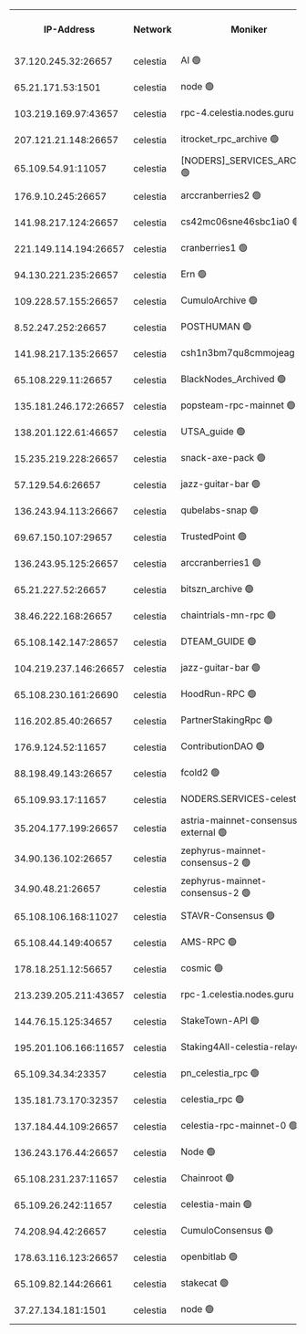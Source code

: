 


<table><tr><th>IP-Address</th><th>Network</th><th>Moniker</th><th>Latest Block Height</th><th>Earliest Block Height</th><th>Catching Up</th><th>Tx Index</th><th>Voting Power</th><th>Version</th><th>Scan Time</th></tr><tr><td>37.120.245.32:26657</td><td>celestia</td><td>AI 🟢</td><td>4183292</td><td>1</td><td>False</td><td>off</td><td>0</td><td>3.3.1</td><td>2025-02-25T05:48:17.940541910UTC</td></tr><tr><td>65.21.171.53:1501</td><td>celestia</td><td>node 🟢</td><td>4183292</td><td>1</td><td>False</td><td>on</td><td>0</td><td>3.3.1</td><td>2025-02-25T05:48:18.635565741UTC</td></tr><tr><td>103.219.169.97:43657</td><td>celestia</td><td>rpc-4.celestia.nodes.guru 🟢</td><td>4183295</td><td>1</td><td>False</td><td>on</td><td>0</td><td>3.3.1</td><td>2025-02-25T05:48:36.217652106UTC</td></tr><tr><td>207.121.21.148:26657</td><td>celestia</td><td>itrocket_rpc_archive 🟢</td><td>4183297</td><td>1</td><td>False</td><td>on</td><td>0</td><td>3.3.1</td><td>2025-02-25T05:48:45.700788726UTC</td></tr><tr><td>65.109.54.91:11057</td><td>celestia</td><td>[NODERS]_SERVICES_ARCHIVE 🟢</td><td>4182939</td><td>1</td><td>False</td><td>on</td><td>0</td><td>3.3.1</td><td>2025-02-25T05:49:15.495175469UTC</td></tr><tr><td>176.9.10.245:26657</td><td>celestia</td><td>arccranberries2 🟢</td><td>4183304</td><td>1</td><td>False</td><td>on</td><td>0</td><td>3.3.1</td><td>2025-02-25T05:49:32.062280545UTC</td></tr><tr><td>141.98.217.124:26657</td><td>celestia</td><td>cs42mc06sne46sbc1ia0 🟢</td><td>4183305</td><td>1</td><td>False</td><td>on</td><td>0</td><td>3.3.1</td><td>2025-02-25T05:49:36.943230993UTC</td></tr><tr><td>221.149.114.194:26657</td><td>celestia</td><td>cranberries1 🟢</td><td>4183308</td><td>1</td><td>False</td><td>on</td><td>0</td><td>3.3.1</td><td>2025-02-25T05:49:55.204995928UTC</td></tr><tr><td>94.130.221.235:26657</td><td>celestia</td><td>Ern 🟢</td><td>4183312</td><td>1</td><td>False</td><td>on</td><td>0</td><td>3.3.1</td><td>2025-02-25T05:50:22.031552364UTC</td></tr><tr><td>109.228.57.155:26657</td><td>celestia</td><td>CumuloArchive 🟢</td><td>4183313</td><td>1</td><td>False</td><td>on</td><td>0</td><td>3.3.1</td><td>2025-02-25T05:50:28.796922923UTC</td></tr><tr><td>8.52.247.252:26657</td><td>celestia</td><td>POSTHUMAN 🟢</td><td>4183315</td><td>1</td><td>False</td><td>on</td><td>0</td><td>3.3.1</td><td>2025-02-25T05:50:35.836886774UTC</td></tr><tr><td>141.98.217.135:26657</td><td>celestia</td><td>csh1n3bm7qu8cmmojeag 🟢</td><td>4183315</td><td>1</td><td>False</td><td>on</td><td>0</td><td>3.3.1</td><td>2025-02-25T05:50:36.577162715UTC</td></tr><tr><td>65.108.229.11:26657</td><td>celestia</td><td>BlackNodes_Archived 🟢</td><td>4183315</td><td>1</td><td>False</td><td>on</td><td>0</td><td>3.3.1</td><td>2025-02-25T05:50:41.133227753UTC</td></tr><tr><td>135.181.246.172:26657</td><td>celestia</td><td>popsteam-rpc-mainnet 🟢</td><td>4183321</td><td>1</td><td>False</td><td>on</td><td>0</td><td>3.3.1</td><td>2025-02-25T05:51:14.965845592UTC</td></tr><tr><td>138.201.122.61:46657</td><td>celestia</td><td>UTSA_guide 🟢</td><td>4183329</td><td>1</td><td>False</td><td>on</td><td>0</td><td>3.3.1</td><td>2025-02-25T05:52:03.037498146UTC</td></tr><tr><td>15.235.219.228:26657</td><td>celestia</td><td>snack-axe-pack 🟢</td><td>4183329</td><td>1</td><td>False</td><td>off</td><td>0</td><td>3.1.1</td><td>2025-02-25T05:52:06.098398928UTC</td></tr><tr><td>57.129.54.6:26657</td><td>celestia</td><td>jazz-guitar-bar 🟢</td><td>4183330</td><td>1</td><td>False</td><td>off</td><td>0</td><td>3.1.1</td><td>2025-02-25T05:52:12.530464413UTC</td></tr><tr><td>136.243.94.113:26667</td><td>celestia</td><td>qubelabs-snap 🟢</td><td>4182943</td><td>1</td><td>False</td><td>on</td><td>0</td><td>3.3.1</td><td>2025-02-25T05:52:39.044982570UTC</td></tr><tr><td>69.67.150.107:29657</td><td>celestia</td><td>TrustedPoint 🟢</td><td>4183337</td><td>1</td><td>False</td><td>on</td><td>0</td><td>3.2.0</td><td>2025-02-25T05:52:50.002600287UTC</td></tr><tr><td>136.243.95.125:26657</td><td>celestia</td><td>arccranberries1 🟢</td><td>4183343</td><td>1</td><td>False</td><td>on</td><td>0</td><td>3.3.1</td><td>2025-02-25T05:53:27.502404310UTC</td></tr><tr><td>65.21.227.52:26657</td><td>celestia</td><td>bitszn_archive 🟢</td><td>4183344</td><td>1</td><td>False</td><td>on</td><td>0</td><td>3.3.1</td><td>2025-02-25T05:53:37.467230938UTC</td></tr><tr><td>38.46.222.168:26657</td><td>celestia</td><td>chaintrials-mn-rpc 🟢</td><td>4183345</td><td>1</td><td>False</td><td>on</td><td>0</td><td>3.3.1</td><td>2025-02-25T05:53:38.293815684UTC</td></tr><tr><td>65.108.142.147:28657</td><td>celestia</td><td>DTEAM_GUIDE 🟢</td><td>4183351</td><td>1</td><td>False</td><td>on</td><td>0</td><td>3.3.1</td><td>2025-02-25T05:54:18.061662900UTC</td></tr><tr><td>104.219.237.146:26657</td><td>celestia</td><td>jazz-guitar-bar 🟢</td><td>4183352</td><td>1</td><td>False</td><td>off</td><td>0</td><td>3.1.1</td><td>2025-02-25T05:54:25.723327491UTC</td></tr><tr><td>65.108.230.161:26690</td><td>celestia</td><td>HoodRun-RPC 🟢</td><td>2371494</td><td>1537165</td><td>False</td><td>off</td><td>0</td><td>1.9.0</td><td>2025-02-25T05:54:22.931675972UTC</td></tr><tr><td>116.202.85.40:26657</td><td>celestia</td><td>PartnerStakingRpc 🟢</td><td>2371494</td><td>1588231</td><td>False</td><td>on</td><td>0</td><td>1.9.0</td><td>2025-02-25T05:48:31.212113631UTC</td></tr><tr><td>176.9.124.52:11657</td><td>celestia</td><td>ContributionDAO 🟢</td><td>4183344</td><td>2419178</td><td>False</td><td>on</td><td>0</td><td>3.3.1</td><td>2025-02-25T05:53:34.969020161UTC</td></tr><tr><td>88.198.49.143:26657</td><td>celestia</td><td>fcold2 🟢</td><td>4183324</td><td>3174774</td><td>False</td><td>on</td><td>0</td><td>3.3.1</td><td>2025-02-25T05:51:32.318035786UTC</td></tr><tr><td>65.109.93.17:11657</td><td>celestia</td><td>NODERS.SERVICES-celestia 🟢</td><td>4183325</td><td>3188251</td><td>False</td><td>on</td><td>0</td><td>3.2.0</td><td>2025-02-25T05:51:40.987215716UTC</td></tr><tr><td>35.204.177.199:26657</td><td>celestia</td><td>astria-mainnet-consensus-external 🟢</td><td>4183306</td><td>3408001</td><td>False</td><td>off</td><td>0</td><td>3.3.1</td><td>2025-02-25T05:49:41.344358442UTC</td></tr><tr><td>34.90.136.102:26657</td><td>celestia</td><td>zephyrus-mainnet-consensus-2 🟢</td><td>4183325</td><td>3732001</td><td>False</td><td>on</td><td>0</td><td>3.3.1</td><td>2025-02-25T05:51:39.283617284UTC</td></tr><tr><td>34.90.48.21:26657</td><td>celestia</td><td>zephyrus-mainnet-consensus-2 🟢</td><td>4183318</td><td>3733501</td><td>False</td><td>on</td><td>0</td><td>3.3.1</td><td>2025-02-25T05:50:55.742586809UTC</td></tr><tr><td>65.108.106.168:11027</td><td>celestia</td><td>STAVR-Consensus 🟢</td><td>4183308</td><td>3831001</td><td>False</td><td>on</td><td>0</td><td>3.3.1</td><td>2025-02-25T05:49:57.614966051UTC</td></tr><tr><td>65.108.44.149:40657</td><td>celestia</td><td>AMS-RPC 🟢</td><td>4183323</td><td>3893971</td><td>False</td><td>on</td><td>0</td><td>3.2.0</td><td>2025-02-25T05:51:25.609332248UTC</td></tr><tr><td>178.18.251.12:56657</td><td>celestia</td><td>cosmic 🟢</td><td>4183315</td><td>3897823</td><td>False</td><td>on</td><td>0</td><td>3.3.1</td><td>2025-02-25T05:50:36.189579421UTC</td></tr><tr><td>213.239.205.211:43657</td><td>celestia</td><td>rpc-1.celestia.nodes.guru 🟢</td><td>4183325</td><td>3897823</td><td>False</td><td>on</td><td>0</td><td>3.3.1</td><td>2025-02-25T05:51:38.982008182UTC</td></tr><tr><td>144.76.15.125:34657</td><td>celestia</td><td>StakeTown-API 🟢</td><td>4183298</td><td>3998001</td><td>False</td><td>on</td><td>0</td><td>3.3.1</td><td>2025-02-25T05:48:56.187686764UTC</td></tr><tr><td>195.201.106.166:11657</td><td>celestia</td><td>Staking4All-celestia-relayer 🟢</td><td>4183360</td><td>4051450</td><td>False</td><td>off</td><td>0</td><td>3.0.2</td><td>2025-02-25T05:55:07.182332165UTC</td></tr><tr><td>65.109.34.34:23357</td><td>celestia</td><td>pn_celestia_rpc 🟢</td><td>4183321</td><td>4062360</td><td>False</td><td>on</td><td>0</td><td>3.3.1</td><td>2025-02-25T05:51:14.580246841UTC</td></tr><tr><td>135.181.73.170:32357</td><td>celestia</td><td>celestia_rpc 🟢</td><td>4183352</td><td>4062391</td><td>False</td><td>on</td><td>0</td><td>3.3.1</td><td>2025-02-25T05:54:20.504025625UTC</td></tr><tr><td>137.184.44.109:26657</td><td>celestia</td><td>celestia-rpc-mainnet-0 🟢</td><td>4183325</td><td>4107813</td><td>False</td><td>on</td><td>0</td><td>3.3.1</td><td>2025-02-25T05:51:40.606700297UTC</td></tr><tr><td>136.243.176.44:26657</td><td>celestia</td><td>Node 🟢</td><td>4183310</td><td>4112001</td><td>False</td><td>on</td><td>0</td><td>3.3.1</td><td>2025-02-25T05:50:06.935792986UTC</td></tr><tr><td>65.108.231.237:11657</td><td>celestia</td><td>Chainroot 🟢</td><td>4183304</td><td>4129992</td><td>False</td><td>on</td><td>0</td><td>3.2.0</td><td>2025-02-25T05:49:32.452136253UTC</td></tr><tr><td>65.109.26.242:11657</td><td>celestia</td><td>celestia-main 🟢</td><td>4183328</td><td>4129992</td><td>False</td><td>on</td><td>0</td><td>3.3.1</td><td>2025-02-25T05:52:24.530912998UTC</td></tr><tr><td>74.208.94.42:26657</td><td>celestia</td><td>CumuloConsensus 🟢</td><td>4183309</td><td>4157001</td><td>False</td><td>on</td><td>0</td><td>3.2.0</td><td>2025-02-25T05:50:00.450497616UTC</td></tr><tr><td>178.63.116.123:26657</td><td>celestia</td><td>openbitlab 🟢</td><td>4183296</td><td>4170275</td><td>False</td><td>on</td><td>0</td><td>3.3.1</td><td>2025-02-25T05:48:40.812149171UTC</td></tr><tr><td>65.109.82.144:26661</td><td>celestia</td><td>stakecat 🟢</td><td>4183325</td><td>4171501</td><td>False</td><td>on</td><td>0</td><td>3.3.1</td><td>2025-02-25T05:51:39.694297901UTC</td></tr><tr><td>37.27.134.181:1501</td><td>celestia</td><td>node 🟢</td><td>4183312</td><td>4174837</td><td>False</td><td>off</td><td>0</td><td>3.0.2</td><td>2025-02-25T05:50:17.656365007UTC</td></tr></table>